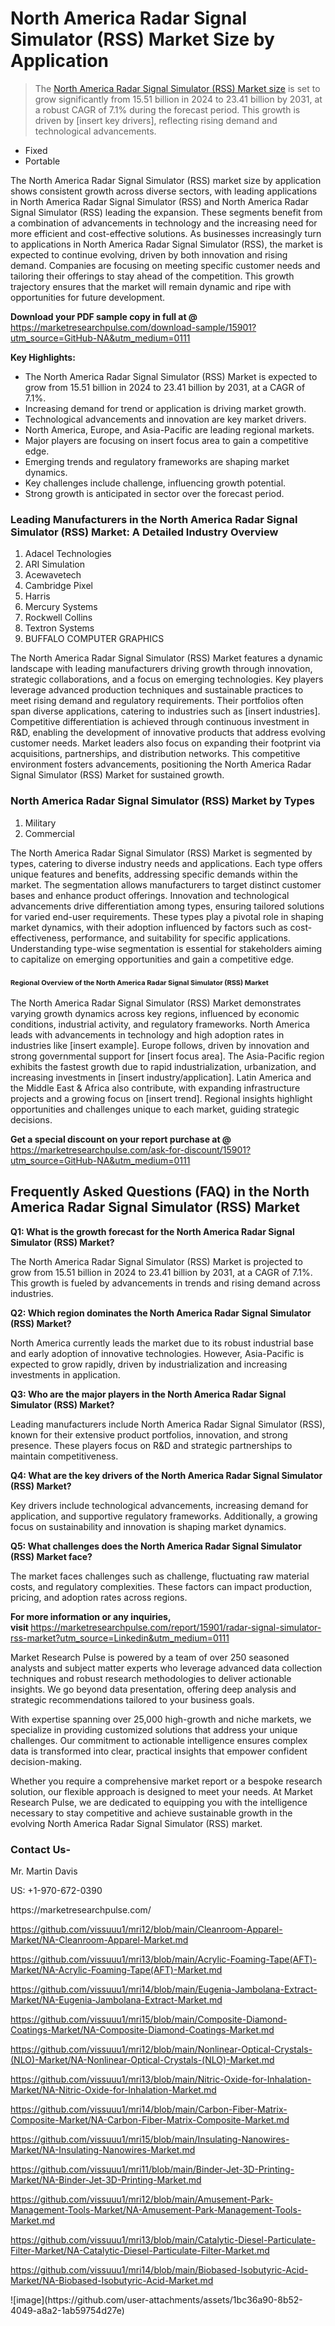 <h1>North America Radar Signal Simulator (RSS) Market&nbsp;Size by Application</h1><blockquote><p>The <a href="https://marketresearchpulse.com/download-sample/15901?utm_source=GitHub-NA&amp;utm_medium=0111">North America Radar Signal Simulator (RSS) Market size</a> is set to grow significantly from 15.51 billion in 2024 to 23.41 billion by 2031, at a robust CAGR of 7.1% during the forecast period. This growth is driven by [insert key drivers], reflecting rising demand and technological advancements.</p></blockquote><ul><li>Fixed<li> Portable</li></ul><p>The North America Radar Signal Simulator (RSS) market size by application shows consistent growth across diverse sectors, with leading applications in North America Radar Signal Simulator (RSS) and North America Radar Signal Simulator (RSS) leading the expansion. These segments benefit from a combination of advancements in technology and the increasing need for more efficient and cost-effective solutions. As businesses increasingly turn to applications in North America Radar Signal Simulator (RSS), the market is expected to continue evolving, driven by both innovation and rising demand. Companies are focusing on meeting specific customer needs and tailoring their offerings to stay ahead of the competition. This growth trajectory ensures that the market will remain dynamic and ripe with opportunities for future development.</p><p><strong>Download your PDF sample copy in full at @ </strong><a href="https://marketresearchpulse.com/download-sample/15901?utm_source=GitHub-NA&amp;utm_medium=0111">https://marketresearchpulse.com/download-sample/15901?utm_source=GitHub-NA&amp;utm_medium=0111</a></p><p><strong>Key Highlights: </strong></p><ul><li>The North America Radar Signal Simulator (RSS) Market is expected to grow from 15.51 billion in 2024 to 23.41 billion by 2031, at a CAGR of 7.1%.</li><li>Increasing demand for trend or application is driving market growth.</li><li>Technological advancements and innovation are key market drivers.</li><li>North America, Europe, and Asia-Pacific are leading regional markets.</li><li>Major players are focusing on insert focus area to gain a competitive edge.</li><li>Emerging trends and regulatory frameworks are shaping market dynamics.</li><li>Key challenges include challenge, influencing growth potential.</li><li>Strong growth is anticipated in sector over the forecast period.</li></ul><h3>Leading Manufacturers in the North America Radar Signal Simulator (RSS) Market: A Detailed Industry Overview</h3><ol><li>Adacel Technologies</li><li>ARI Simulation</li><li>Acewavetech</li><li>Cambridge Pixel</li><li>Harris</li><li>Mercury Systems</li><li>Rockwell Collins</li><li>Textron Systems</li><li>BUFFALO COMPUTER GRAPHICS</li></ol><div class="flex max-w-full flex-col flex-grow"><div class="min-h-8 text-message flex w-full flex-col items-end gap-2 whitespace-normal break-words [.text-message+&amp;]:mt-5" dir="auto" data-message-author-role="assistant" data-message-id="fd8432e4-4910-450d-b182-61b7bfb0a01f" data-message-model-slug="gpt-4o"><div class="flex w-full flex-col gap-1 empty:hidden first:pt-[3px]"><div class="markdown prose w-full break-words dark:prose-invert light"><p>The North America Radar Signal Simulator (RSS) Market features a dynamic landscape with leading manufacturers driving growth through innovation, strategic collaborations, and a focus on emerging technologies. Key players leverage advanced production techniques and sustainable practices to meet rising demand and regulatory requirements. Their portfolios often span diverse applications, catering to industries such as [insert industries]. Competitive differentiation is achieved through continuous investment in R&amp;D, enabling the development of innovative products that address evolving customer needs. Market leaders also focus on expanding their footprint via acquisitions, partnerships, and distribution networks. This competitive environment fosters advancements, positioning the North America Radar Signal Simulator (RSS) Market for sustained growth.</p></div></div></div></div><h3>North America Radar Signal Simulator (RSS) Market by Types</h3><ol><li>Military<li> Commercial</li></ol><div class="flex max-w-full flex-col flex-grow"><div class="min-h-8 text-message flex w-full flex-col items-end gap-2 whitespace-normal break-words [.text-message+&amp;]:mt-5" dir="auto" data-message-author-role="assistant" data-message-id="084470be-0bb7-4664-bddf-5156b4f41249" data-message-model-slug="gpt-4o-mini"><div class="flex w-full flex-col gap-1 empty:hidden first:pt-[3px]"><div class="markdown prose w-full break-words dark:prose-invert light"><p>The North America Radar Signal Simulator (RSS) Market is segmented by types, catering to diverse industry needs and applications. Each type offers unique features and benefits, addressing specific demands within the market. The segmentation allows manufacturers to target distinct customer bases and enhance product offerings. Innovation and technological advancements drive differentiation among types, ensuring tailored solutions for varied end-user requirements. These types play a pivotal role in shaping market dynamics, with their adoption influenced by factors such as cost-effectiveness, performance, and suitability for specific applications. Understanding type-wise segmentation is essential for stakeholders aiming to capitalize on emerging opportunities and gain a competitive edge.</p></div></div></div></div><h3><span style="font-size: 11px;">Regional Overview of the North America Radar Signal Simulator (RSS) Market</span></h3><div class="flex max-w-full flex-col flex-grow"><div class="min-h-8 text-message flex w-full flex-col items-end gap-2 whitespace-normal break-words [.text-message+&amp;]:mt-5" dir="auto" data-message-author-role="assistant" data-message-id="e9038762-ce64-4e30-91c9-9bd413514231" data-message-model-slug="gpt-4o-mini"><div class="flex w-full flex-col gap-1 empty:hidden first:pt-[3px]"><div class="markdown prose w-full break-words dark:prose-invert light"><p>The North America Radar Signal Simulator (RSS) Market demonstrates varying growth dynamics across key regions, influenced by economic conditions, industrial activity, and regulatory frameworks. North America leads with advancements in technology and high adoption rates in industries like [insert example]. Europe follows, driven by innovation and strong governmental support for [insert focus area]. The Asia-Pacific region exhibits the fastest growth due to rapid industrialization, urbanization, and increasing investments in [insert industry/application]. Latin America and the Middle East &amp; Africa also contribute, with expanding infrastructure projects and a growing focus on [insert trend]. Regional insights highlight opportunities and challenges unique to each market, guiding strategic decisions.</p></div></div></div></div><p><strong>Get a special discount on your report purchase at @ </strong><a href="https://marketresearchpulse.com/ask-for-discount/15901?utm_source=GitHub-NA&amp;utm_medium=0111">https://marketresearchpulse.com/ask-for-discount/15901?utm_source=GitHub-NA&amp;utm_medium=0111</a></p><h2>Frequently Asked Questions (FAQ) in the North America Radar Signal Simulator (RSS) Market</h2><p><strong>Q1: What is the growth forecast for the North America Radar Signal Simulator (RSS) Market?</strong></p><p>The North America Radar Signal Simulator (RSS) Market is projected to grow from 15.51 billion in 2024 to 23.41 billion by 2031, at a CAGR of 7.1%. This growth is fueled by advancements in trends and rising demand across industries.</p><p><strong>Q2: Which region dominates the North America Radar Signal Simulator (RSS) Market?</strong></p><p>North America currently leads the market due to its robust industrial base and early adoption of innovative technologies. However, Asia-Pacific is expected to grow rapidly, driven by industrialization and increasing investments in application.</p><p><strong>Q3: Who are the major players in the North America Radar Signal Simulator (RSS) Market?</strong></p><p>Leading manufacturers include North America Radar Signal Simulator (RSS), known for their extensive product portfolios, innovation, and strong presence. These players focus on R&amp;D and strategic partnerships to maintain competitiveness.</p><p><strong>Q4: What are the key drivers of the North America Radar Signal Simulator (RSS) Market?</strong></p><p>Key drivers include technological advancements, increasing demand for application, and supportive regulatory frameworks. Additionally, a growing focus on sustainability and innovation is shaping market dynamics.</p><p><strong>Q5: What challenges does the North America Radar Signal Simulator (RSS) Market face?</strong></p><p>The market faces challenges such as challenge, fluctuating raw material costs, and regulatory complexities. These factors can impact production, pricing, and adoption rates across regions.</p><p><strong>For more information or any inquiries, visit&nbsp;</strong><a href="https://marketresearchpulse.com/report/15901/radar-signal-simulator-rss-market?utm_source=Linkedin&utm_medium=0111">https://marketresearchpulse.com/report/15901/radar-signal-simulator-rss-market?utm_source=Linkedin&utm_medium=0111</a></p><p>Market Research Pulse is powered by a team of over 250 seasoned analysts and subject matter experts who leverage advanced data collection techniques and robust research methodologies to deliver actionable insights. We go beyond data presentation, offering deep analysis and strategic recommendations tailored to your business goals.</p><p>With expertise spanning over 25,000 high-growth and niche markets, we specialize in providing customized solutions that address your unique challenges. Our commitment to actionable intelligence ensures complex data is transformed into clear, practical insights that empower confident decision-making.</p><p>Whether you require a comprehensive market report or a bespoke research solution, our flexible approach is designed to meet your needs. At Market Research Pulse, we are dedicated to equipping you with the intelligence necessary to stay competitive and achieve sustainable growth in the evolving North America Radar Signal Simulator (RSS) market.</p><h3><strong>Contact Us-</strong></h3><p>Mr. Martin Davis</p><p>US: +1-970-672-0390</p><p>https://marketresearchpulse.com/</p><p><a href="https://github.com/vissuuu1/mri12/blob/main/Cleanroom-Apparel-Market/NA-Cleanroom-Apparel-Market.md">https://github.com/vissuuu1/mri12/blob/main/Cleanroom-Apparel-Market/NA-Cleanroom-Apparel-Market.md</a></p><p><a href="https://github.com/vissuuu1/mri13/blob/main/Acrylic-Foaming-Tape(AFT)-Market/NA-Acrylic-Foaming-Tape(AFT)-Market.md">https://github.com/vissuuu1/mri13/blob/main/Acrylic-Foaming-Tape(AFT)-Market/NA-Acrylic-Foaming-Tape(AFT)-Market.md</a></p><p><a href="https://github.com/vissuuu1/mri14/blob/main/Eugenia-Jambolana-Extract-Market/NA-Eugenia-Jambolana-Extract-Market.md">https://github.com/vissuuu1/mri14/blob/main/Eugenia-Jambolana-Extract-Market/NA-Eugenia-Jambolana-Extract-Market.md</a></p><p><a href="https://github.com/vissuuu1/mri15/blob/main/Composite-Diamond-Coatings-Market/NA-Composite-Diamond-Coatings-Market.md">https://github.com/vissuuu1/mri15/blob/main/Composite-Diamond-Coatings-Market/NA-Composite-Diamond-Coatings-Market.md</a></p><p><a href="https://github.com/vissuuu1/mri12/blob/main/Nonlinear-Optical-Crystals-(NLO)-Market/NA-Nonlinear-Optical-Crystals-(NLO)-Market.md">https://github.com/vissuuu1/mri12/blob/main/Nonlinear-Optical-Crystals-(NLO)-Market/NA-Nonlinear-Optical-Crystals-(NLO)-Market.md</a></p><p><a href="https://github.com/vissuuu1/mri13/blob/main/Nitric-Oxide-for-Inhalation-Market/NA-Nitric-Oxide-for-Inhalation-Market.md">https://github.com/vissuuu1/mri13/blob/main/Nitric-Oxide-for-Inhalation-Market/NA-Nitric-Oxide-for-Inhalation-Market.md</a></p><p><a href="https://github.com/vissuuu1/mri14/blob/main/Carbon-Fiber-Matrix-Composite-Market/NA-Carbon-Fiber-Matrix-Composite-Market.md">https://github.com/vissuuu1/mri14/blob/main/Carbon-Fiber-Matrix-Composite-Market/NA-Carbon-Fiber-Matrix-Composite-Market.md</a></p><p><a href="https://github.com/vissuuu1/mri15/blob/main/Insulating-Nanowires-Market/NA-Insulating-Nanowires-Market.md">https://github.com/vissuuu1/mri15/blob/main/Insulating-Nanowires-Market/NA-Insulating-Nanowires-Market.md</a></p><p><a href="https://github.com/vissuuu1/mri11/blob/main/Binder-Jet-3D-Printing-Market/NA-Binder-Jet-3D-Printing-Market.md">https://github.com/vissuuu1/mri11/blob/main/Binder-Jet-3D-Printing-Market/NA-Binder-Jet-3D-Printing-Market.md</a></p><p><a href="https://github.com/vissuuu1/mri12/blob/main/Amusement-Park-Management-Tools-Market/NA-Amusement-Park-Management-Tools-Market.md">https://github.com/vissuuu1/mri12/blob/main/Amusement-Park-Management-Tools-Market/NA-Amusement-Park-Management-Tools-Market.md</a></p><p><a href="https://github.com/vissuuu1/mri13/blob/main/Catalytic-Diesel-Particulate-Filter-Market/NA-Catalytic-Diesel-Particulate-Filter-Market.md">https://github.com/vissuuu1/mri13/blob/main/Catalytic-Diesel-Particulate-Filter-Market/NA-Catalytic-Diesel-Particulate-Filter-Market.md</a></p><p><a href="https://github.com/vissuuu1/mri14/blob/main/Biobased-Isobutyric-Acid-Market/NA-Biobased-Isobutyric-Acid-Market.md">https://github.com/vissuuu1/mri14/blob/main/Biobased-Isobutyric-Acid-Market/NA-Biobased-Isobutyric-Acid-Market.md</a></p>
![image](https://github.com/user-attachments/assets/1bc36a90-8b52-4049-a8a2-1ab59754d27e)
